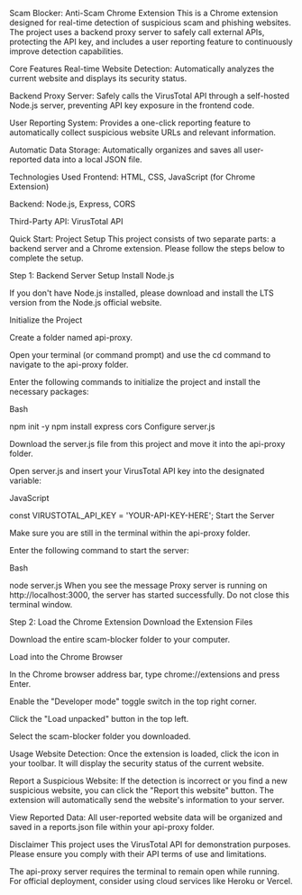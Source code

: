 Scam Blocker: Anti-Scam Chrome Extension
This is a Chrome extension designed for real-time detection of suspicious scam and phishing websites. The project uses a backend proxy server to safely call external APIs, protecting the API key, and includes a user reporting feature to continuously improve detection capabilities.

Core Features
Real-time Website Detection: Automatically analyzes the current website and displays its security status.

Backend Proxy Server: Safely calls the VirusTotal API through a self-hosted Node.js server, preventing API key exposure in the frontend code.

User Reporting System: Provides a one-click reporting feature to automatically collect suspicious website URLs and relevant information.

Automatic Data Storage: Automatically organizes and saves all user-reported data into a local JSON file.

Technologies Used
Frontend: HTML, CSS, JavaScript (for Chrome Extension)

Backend: Node.js, Express, CORS

Third-Party API: VirusTotal API

Quick Start: Project Setup
This project consists of two separate parts: a backend server and a Chrome extension. Please follow the steps below to complete the setup.

Step 1: Backend Server Setup
Install Node.js

If you don't have Node.js installed, please download and install the LTS version from the Node.js official website.

Initialize the Project

Create a folder named api-proxy.

Open your terminal (or command prompt) and use the cd command to navigate to the api-proxy folder.

Enter the following commands to initialize the project and install the necessary packages:

Bash

npm init -y
npm install express cors
Configure server.js

Download the server.js file from this project and move it into the api-proxy folder.

Open server.js and insert your VirusTotal API key into the designated variable:

JavaScript

const VIRUSTOTAL_API_KEY = 'YOUR-API-KEY-HERE';
Start the Server

Make sure you are still in the terminal within the api-proxy folder.

Enter the following command to start the server:

Bash

node server.js
When you see the message Proxy server is running on http://localhost:3000, the server has started successfully. Do not close this terminal window.

Step 2: Load the Chrome Extension
Download the Extension Files

Download the entire scam-blocker folder to your computer.

Load into the Chrome Browser

In the Chrome browser address bar, type chrome://extensions and press Enter.

Enable the "Developer mode" toggle switch in the top right corner.

Click the "Load unpacked" button in the top left.

Select the scam-blocker folder you downloaded.

Usage
Website Detection: Once the extension is loaded, click the icon in your toolbar. It will display the security status of the current website.

Report a Suspicious Website: If the detection is incorrect or you find a new suspicious website, you can click the "Report this website" button. The extension will automatically send the website's information to your server.

View Reported Data: All user-reported website data will be organized and saved in a reports.json file within your api-proxy folder.

Disclaimer
This project uses the VirusTotal API for demonstration purposes. Please ensure you comply with their API terms of use and limitations.

The api-proxy server requires the terminal to remain open while running. For official deployment, consider using cloud services like Heroku or Vercel.
